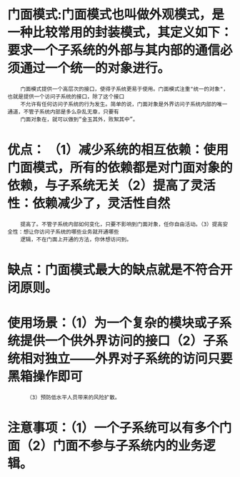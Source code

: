 # 门面模式:门面模式也叫做外观模式，是一种比较常用的封装模式，其定义如下：要求一个子系统的外部与其内部的通信必须通过一个统一的对象进行。
		门面模式提供一个高层次的接口，使得子系统更易于使用。门面模式注重"统一的对象"，也就是提供一个访问子系统的接口，除了这个接口
		不允许有任何访问子系统的行为发生。简单的说，门面对象是外界访问子系统内部的唯一通道，不管子系统内部是多么杂乱无章，只要有
		门面对象在，就可以做到“金玉其外，败絮其中”。
		
# 优点： （1）减少系统的相互依赖：使用门面模式，所有的依赖都是对门面对象的依赖，与子系统无关（2）提高了灵活性：依赖减少了，灵活性自然
		提高了。不管子系统内部如何变化，只要不影响到门面对象，任你自由活动。（3）提高安全性：想让你访问子系统的哪些业务就开通哪些
		逻辑，不在门面上开通的方法，你休想访问到。
# 缺点：门面模式最大的缺点就是不符合开闭原则。
# 使用场景：（1）为一个复杂的模块或子系统提供一个供外界访问的接口（2）子系统相对独立——外界对子系统的访问只要黑箱操作即可
		  （3）预防低水平人员带来的风险扩散。
# 注意事项：（1）一个子系统可以有多个门面（2）门面不参与子系统内的业务逻辑。	 